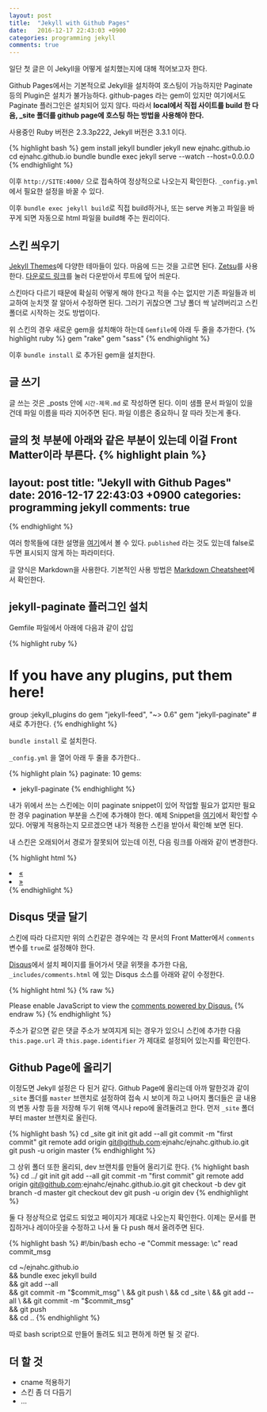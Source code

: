 ```yaml
---
layout: post
title:  "Jekyll with Github Pages"
date:   2016-12-17 22:43:03 +0900
categories: programming jekyll
comments: true
---
```


일단 첫 글은 이 Jekyll을 어떻게 설치했는지에 대해 적어보고자 한다.

Github Pages에서는 기본적으로 Jekyll을 설치하여 호스팅이 가능하지만 Paginate 등의 Plugin은 설치가 불가능하다. github-pages 라는 gem이 있지만 여기에서도 Paginate 플러그인은 설치되어 있지 않다. 따라서 **local에서 직접 사이트를 build 한 다음, _site 폴더를 github page에 호스팅 하는 방법을 사용해야 한다.** 

사용중인 Ruby 버전은 2.3.3p222, Jekyll 버전은 3.3.1 이다.

{% highlight bash %}
gem install jekyll bundler
jekyll new ejnahc.github.io
cd ejnahc.github.io
bundle
bundle exec jekyll serve --watch --host=0.0.0.0
{% endhighlight %}

이후 `http://SITE:4000/` 으로 접속하여 정상적으로 나오는지 확인한다. `_config.yml` 에서 필요한 설정을 바꿀 수 있다.

이후 `bundle exec jekyll build`로 직접 build하거나, 또는 serve 켜놓고 파일을 바꾸게 되면 자동으로 html 파일을 build해 주는 원리이다.

## 스킨 씌우기
[Jekyll Themes](http://jekyllthemes.org)에 다양한 테마들이 있다. 마음에 드는 것을 고르면 된다. [Zetsu](http://jekyllthemes.org/themes/zetsu/)를 사용한다. [다운로드 링크](https://github.com/nandomoreirame/zetsu/archive/master.zip)를 눌러 다운받아서 루트에 덮어 씌운다.

스킨마다 다르기 때문에 확실히 어떻게 해야 한다고 적을 수는 없지만 기존 파일들과 비교하여 눈치껏 잘 알아서 수정하면 된다. 그러기 귀찮으면 그냥 폴더 싹 날려버리고 스킨 폴더로 시작하는 것도 방법이다.

위 스킨의 경우 새로운 gem을 설치해야 하는데 `Gemfile`에 아래 두 줄을 추가한다.
{% highlight ruby %}
gem "rake"
gem "sass"
{% endhighlight %}

이후 `bundle install` 로 추가된 gem을 설치한다.

## 글 쓰기
글 쓰는 것은 _posts 안에 `시간-제목.md` 로 작성하면 된다. 이미 샘플 문서 파일이 있을건데 파일 이름을 따라 지어주면 된다. 파일 이름은 중요하니 잘 따라 짓는게 좋다.

글의 첫 부분에 아래와 같은 부분이 있는데 이걸 Front Matter이라 부른다.
{% highlight plain %}
---
layout: post
title:  "Jekyll with Github Pages"
date:   2016-12-17 22:43:03 +0900
categories: programming jekyll
comments: true
---
{% endhighlight %}

여러 항목들에 대한 설명을 [여기](https://jekyllrb.com/docs/frontmatter/)에서 볼 수 있다. `published` 라는 것도 있는데 false로 두면 표시되지 않게 하는 파라미터다.

글 양식은 Markdown을 사용한다. 기본적인 사용 방법은 [Markdown Cheatsheet](https://github.com/adam-p/markdown-here/wiki/Markdown-Cheatsheet)에서 확인한다.

## jekyll-paginate 플러그인 설치
Gemfile 파일에서 아래에 다음과 같이 삽입

{% highlight ruby %}
# If you have any plugins, put them here!
group :jekyll_plugins do
   gem "jekyll-feed", "~> 0.6"
   gem "jekyll-paginate" # 새로 추가한다.
{% endhighlight %}

`bundle install` 로 설치한다.

`_config.yml` 을 열어 아래 두 줄을 추가한다..

{% highlight plain %}
paginate: 10
gems:
  - jekyll-paginate
{% endhighlight %}

내가 위에서 쓰는 스킨에는 이미 paginate snippet이 있어 작업할 필요가 없지만 필요한 경우 pagination 부분을 스킨에 추가해야 한다. 예제 Snippet을 [여기](https://jekyllrb.com/docs/pagination/)에서 확인할 수 있다. 어떻게 적용하는지 모르겠으면 내가 적용한 스킨을 받아서 확인해 보면 된다.

내 스킨은 오래되어서 경로가 잘못되어 있는데 이전, 다음 링크를 아래와 같이 변경한다.

{% highlight html %}
<li><a class="newer-posts" href="{{ paginator.previous_page_path }}/">&laquo;</a></li>
<li><a class="older-posts" href="{{ paginator.next_page_path }}/">&raquo;</a></li>
{% endhighlight %}

## Disqus 댓글 달기
스킨에 따라 다르지만 위의 스킨같은 경우에는 각 문서의 Front Matter에서 `comments` 변수를 `true`로 설정해야 한다.

[Disqus](http://disqus.com)에서 설치 페이지를 들어가서 댓글 위젯을 추가한 다음, `_includes/comments.html` 에 있는 Disqus 소스를 아래와 같이 수정한다.

{% highlight html %}
{% raw %}
<div id="disqus_thread"></div><script>var disqus_config = function () {this.page.url = '{{ page.id | prepend: site.url }}';this.page.identifier = '{{page.id}}';};(function() {var d = document, s = d.createElement('script');s.src = '//blog-chan-je.disqus.com/embed.js';s.setAttribute('data-timestamp', +new Date());(d.head || d.body).appendChild(s);})();</script><noscript>Please enable JavaScript to view the <a href="https://disqus.com/?ref_noscript">comments powered by Disqus.</a></noscript>
{% endraw %}
{% endhighlight %}

주소가 같으면 같은 댓글 주소가 보여지게 되는 경우가 있으니 스킨에 추가한 다음 `this.page.url` 과 `this.page.identifier` 가 제대로 설정되어 있는지를 확인한다.

## Github Page에 올리기
이정도면 Jekyll 설정은 다 된거 같다. Github Page에 올리는데 아까 말한것과 같이 `_site` 폴더를 `master` 브랜치로 설정하여 접속 시 보이게 하고 나머지 폴더들은 글 내용의 변동 사항 등을 저장해 두기 위해 역시나 repo에 올려둘려고 한다. 먼저 `_site` 폴더부터 master 브랜치로 올린다.

{% highlight bash %}
cd _site
git init
git add --all
git commit -m "first commit"
git remote add origin git@github.com:ejnahc/ejnahc.github.io.git
git push -u origin master
{% endhighlight %}

그 상위 폴더 또한 올리되, dev 브랜치를 만들어 올리기로 한다.
{% highlight bash %}
cd ../
git init
git add --all
git commit -m "first commit"
git remote add origin git@github.com:ejnahc/ejnahc.github.io.git
git checkout -b dev
git branch -d master
git checkout dev
git push -u origin dev
{% endhighlight %}

둘 다 정상적으로 업로드 되었고 페이지가 제대로 나오는지 확인한다. 이제는 문서를 편집하거나 레이아웃을 수정하고 나서 둘 다 push 해서 올려주면 된다.

{% highlight bash %}
#!/bin/bash
echo -e "Commit message: \c"
read commit_msg

cd ~/ejnahc.github.io \
&& bundle exec jekyll build \
&& git add --all \
&& git commit -m "$commit_msg" \
&& git push \
&& cd _site \
&& git add --all \
&& git commit -m "$commit_msg" \
&& git push \
&& cd ..
{% endhighlight %}

따로 bash script으로 만들어 돌려도 되고 편하게 하면 될 것 같다.

## 더 할 것
* cname 적용하기
* 스킨 좀 더 다듬기
* ... 
